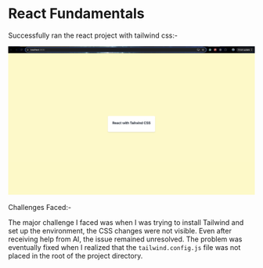# React Fundamentals

Successfully ran the react project with tailwind css:-

![React App With Tail Wind](image.png)

Challenges Faced:-

The major challenge I faced was when I was trying to install Tailwind and set up the environment, the CSS changes were not visible. Even after receiving help from AI, the issue remained unresolved. The problem was eventually fixed when I realized that the `tailwind.config.js` file was not placed in the root of the project directory.
